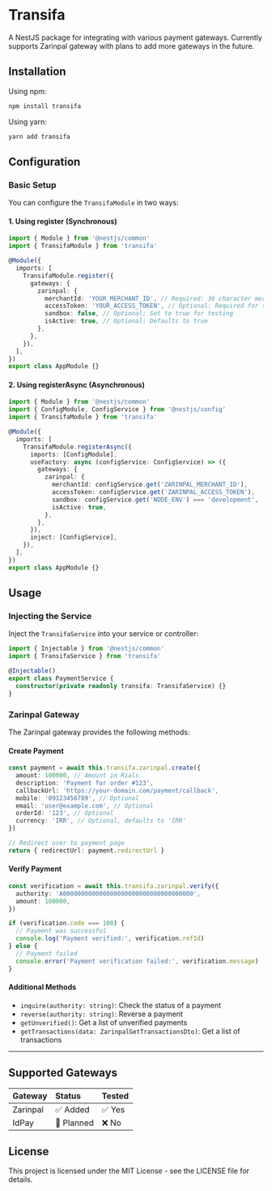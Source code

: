 # Transifa

A NestJS package for integrating with various payment gateways. Currently supports Zarinpal gateway with plans to add more gateways in the future.

## Installation

Using npm:

```bash
npm install transifa
```

Using yarn:

```bash
yarn add transifa
```

## Configuration

### Basic Setup

You can configure the `TransifaModule` in two ways:

#### 1. Using register (Synchronous)

```typescript
import { Module } from '@nestjs/common'
import { TransifaModule } from 'transifa'

@Module({
  imports: [
    TransifaModule.register({
      gateways: {
        zarinpal: {
          merchantId: 'YOUR_MERCHANT_ID', // Required: 36 character merchant ID
          accessToken: 'YOUR_ACCESS_TOKEN', // Optional: Required for specific operations
          sandbox: false, // Optional: Set to true for testing
          isActive: true, // Optional: Defaults to true
        },
      },
    }),
  ],
})
export class AppModule {}
```

#### 2. Using registerAsync (Asynchronous)

```typescript
import { Module } from '@nestjs/common'
import { ConfigModule, ConfigService } from '@nestjs/config'
import { TransifaModule } from 'transifa'

@Module({
  imports: [
    TransifaModule.registerAsync({
      imports: [ConfigModule],
      useFactory: async (configService: ConfigService) => ({
        gateways: {
          zarinpal: {
            merchantId: configService.get('ZARINPAL_MERCHANT_ID'),
            accessToken: configService.get('ZARINPAL_ACCESS_TOKEN'),
            sandbox: configService.get('NODE_ENV') === 'development',
            isActive: true,
          },
        },
      }),
      inject: [ConfigService],
    }),
  ],
})
export class AppModule {}
```

## Usage

### Injecting the Service

Inject the `TransifaService` into your service or controller:

```typescript
import { Injectable } from '@nestjs/common'
import { TransifaService } from 'transifa'

@Injectable()
export class PaymentService {
  constructor(private readonly transifa: TransifaService) {}
}
```

### Zarinpal Gateway

The Zarinpal gateway provides the following methods:

#### Create Payment

```typescript
const payment = await this.transifa.zarinpal.create({
  amount: 100000, // Amount in Rials
  description: 'Payment for order #123',
  callbackUrl: 'https://your-domain.com/payment/callback',
  mobile: '09123456789', // Optional
  email: 'user@example.com', // Optional
  orderId: '123', // Optional
  currency: 'IRR', // Optional, defaults to 'IRR'
})

// Redirect user to payment page
return { redirectUrl: payment.redirectUrl }
```

#### Verify Payment

```typescript
const verification = await this.transifa.zarinpal.verify({
  authority: 'A000000000000000000000000000000000000',
  amount: 100000,
})

if (verification.code === 100) {
  // Payment was successful
  console.log('Payment verified:', verification.refId)
} else {
  // Payment failed
  console.error('Payment verification failed:', verification.message)
}
```

#### Additional Methods

- `inquire(authority: string)`: Check the status of a payment
- `reverse(authority: string)`: Reverse a payment
- `getUnverified()`: Get a list of unverified payments
- `getTransactions(data: ZarinpalGetTransactionsDto)`: Get a list of transactions

---

## Supported Gateways

| Gateway  | Status     | Tested |
| :------- | :--------- | :----- |
| Zarinpal | ✅ Added   | ✅ Yes |
| IdPay    | 🚧 Planned | ❌ No  |

## License

This project is licensed under the MIT License - see the LICENSE file for details.
